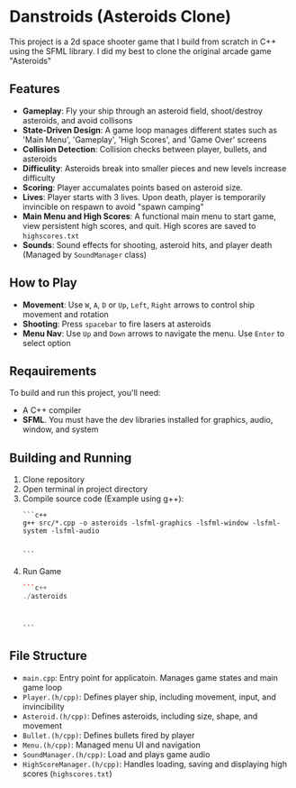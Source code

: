 # Danstroids (Asteroids Clone)
This project is a 2d space shooter game that I build from scratch in C++ using the SFML library. I did my best to clone the original arcade game "Asteroids"

## Features
- **Gameplay**: Fly your ship through an asteroid field, shoot/destroy asteroids, and avoid collisons
- **State-Driven Design**: A game loop manages different states such as 'Main Menu', 'Gameplay', 'High Scores', and 'Game Over' screens
- **Collision Detection**: Collision checks between player, bullets, and asteroids 
- **Difficulity**: Asteroids break into smaller pieces and new levels increase difficulty 
- **Scoring**: Player accumalates points based on asteroid size. 
- **Lives**: Player starts with 3 lives. Upon death, player is temporarily invincible on respawn to avoid "spawn camping" 
- **Main Menu and High Scores**: A functional main menu to start game, view persistent high scores, and quit. High scores are saved to `highscores.txt`
- **Sounds**: Sound effects for shooting, asteroid hits, and player death (Managed by `SoundManager` class)

## How to Play 
- **Movement**: Use `W`, `A`, `D` or `Up`, `Left`, `Right` arrows to control ship movement and rotation
- **Shooting**: Press `spacebar` to fire lasers at asteroids 
- **Menu Nav**: Use `Up` and `Down` arrows to navigate the menu. Use `Enter` to select option

## Reqauirements
To build and run this project, you'll need:
- A C++ compiler
- **SFML**. You must have the dev libraries installed for graphics, audio, window, and system

## Building and Running
1. Clone repository
2. Open terminal in project directory
3. Compile source code (Example using g++):
    ```
    ```c++
    g++ src/*.cpp -o asteroids -lsfml-graphics -lsfml-window -lsfml-system -lsfml-audio
    ```
    ``` 
    ```
    ``````
    ```
4. Run Game 
    ```c++
    ```c++ 
    ./asteroids 
    ```
    ```
    ```
    ```
    ``` 
    ``````
    ```

## File Structure
- `main.cpp`: Entry point for applicatoin. Manages game states and main game loop 
- `Player.(h/cpp)`: Defines player ship, including movement, input, and invincibility
- `Asteroid.(h/cpp)`: Defines asteroids, including size, shape, and movement 
- `Bullet.(h/cpp)`: Defines bullets fired by player 
- `Menu.(h/cpp)`: Managed menu UI and navigation 
- `SoundManager.(h/cpp)`: Load and plays game audio 
- `HighScoreManager.(h/cpp)`: Handles loading, saving and displaying high scores (`highscores.txt`)

